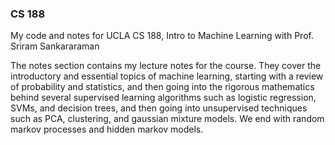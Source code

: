 ### CS 188
My code and notes for UCLA CS 188, Intro to Machine Learning with Prof. Sriram Sankararaman

The notes section contains my lecture notes for the course. They cover the introductory and essential topics of machine learning, starting with a review of probability and statistics, and then going into the rigorous mathematics behind several supervised learning algorithms such as logistic regression, SVMs, and decision trees, and then going into unsupervised techniques such as PCA, clustering, and gaussian mixture models. We end with random markov processes and hidden markov models. 

